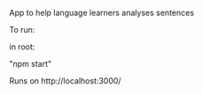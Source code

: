 App to help language learners analyses sentences

To run:

in root:

"npm start"

Runs on http://localhost:3000/